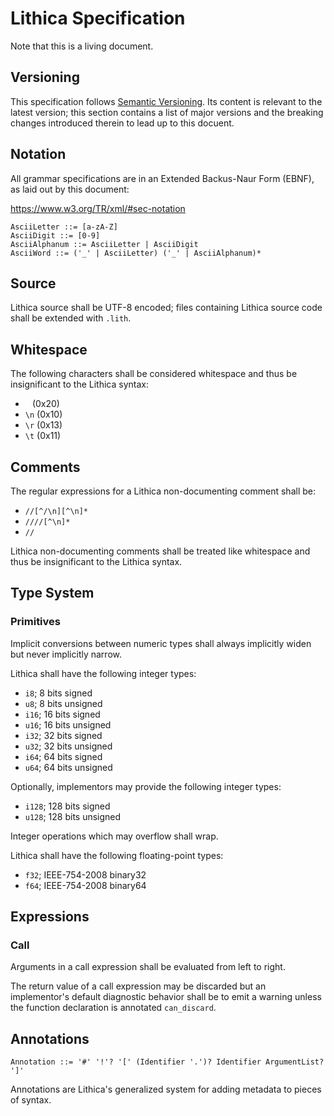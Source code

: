 # Lithica Specification

Note that this is a living document.

## Versioning

This specification follows [Semantic Versioning](https://semver.org/). Its content is relevant to the latest version; this section contains a list of major versions and the breaking changes introduced therein to lead up to this docuent.

## Notation

All grammar specifications are in an Extended Backus-Naur Form (EBNF), as laid out by this document:

https://www.w3.org/TR/xml/#sec-notation

```ebnf
AsciiLetter ::= [a-zA-Z]
AsciiDigit ::= [0-9]
AsciiAlphanum ::= AsciiLetter | AsciiDigit
AsciiWord ::= ('_' | AsciiLetter) ('_' | AsciiAlphanum)*
```

## Source

Lithica source shall be UTF-8 encoded; files containing Lithica source code shall be extended with `.lith`.

## Whitespace

The following characters shall be considered whitespace and thus be insignificant to the Lithica syntax:
- ` ` (0x20)
- `\n` (0x10)
- `\r` (0x13)
- `\t` (0x11)

## Comments

The regular expressions for a Lithica non-documenting comment shall be:
- `//[^/\n][^\n]*`
- `////[^\n]*`
- `//`

Lithica non-documenting comments shall be treated like whitespace and thus be insignificant to the Lithica syntax.

## Type System

### Primitives

Implicit conversions between numeric types shall always implicitly widen but never implicitly narrow.

Lithica shall have the following integer types:
- `i8`; 8 bits signed
- `u8`; 8 bits unsigned
- `i16`; 16 bits signed
- `u16`; 16 bits unsigned
- `i32`; 32 bits signed
- `u32`; 32 bits unsigned
- `i64`; 64 bits signed
- `u64`; 64 bits unsigned

Optionally, implementors may provide the following integer types:
- `i128`; 128 bits signed
- `u128`; 128 bits unsigned

Integer operations which may overflow shall wrap.

Lithica shall have the following floating-point types:
- `f32`; IEEE-754-2008 binary32
- `f64`; IEEE-754-2008 binary64

## Expressions

### Call

Arguments in a call expression shall be evaluated from left to right.

The return value of a call expression may be discarded but an implementor's default diagnostic behavior shall be to emit a warning unless the function declaration is annotated `can_discard`.

## Annotations

```ebnf
Annotation ::= '#' '!'? '[' (Identifier '.')? Identifier ArgumentList? ']'
```

Annotations are Lithica's generalized system for adding metadata to pieces of syntax.
